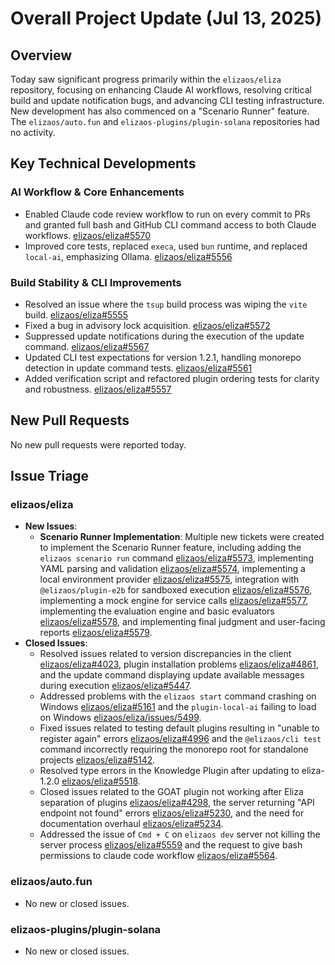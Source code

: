 # Overall Project Update (Jul 13, 2025)

## Overview
Today saw significant progress primarily within the `elizaos/eliza` repository, focusing on enhancing Claude AI workflows, resolving critical build and update notification bugs, and advancing CLI testing infrastructure. New development has also commenced on a "Scenario Runner" feature. The `elizaos/auto.fun` and `elizaos-plugins/plugin-solana` repositories had no activity.

## Key Technical Developments

### AI Workflow & Core Enhancements
*   Enabled Claude code review workflow to run on every commit to PRs and granted full bash and GitHub CLI command access to both Claude workflows. [elizaos/eliza#5570](https://github.com/elizaos/eliza/pull/5570)
*   Improved core tests, replaced `execa`, used `bun` runtime, and replaced `local-ai`, emphasizing Ollama. [elizaos/eliza#5556](https://github.com/elizaos/eliza/pull/5556)

### Build Stability & CLI Improvements
*   Resolved an issue where the `tsup` build process was wiping the `vite` build. [elizaos/eliza#5555](https://github.com/elizaos/eliza/pull/5555)
*   Fixed a bug in advisory lock acquisition. [elizaos/eliza#5572](https://github.com/elizaos/eliza/pull/5572)
*   Suppressed update notifications during the execution of the update command. [elizaos/eliza#5567](https://github.com/elizaos/eliza/pull/5567)
*   Updated CLI test expectations for version 1.2.1, handling monorepo detection in update command tests. [elizaos/eliza#5561](https://github.com/elizaos/eliza/pull/5561)
*   Added verification script and refactored plugin ordering tests for clarity and robustness. [elizaos/eliza#5557](https://github.com/elizaos/eliza/pull/5557)

## New Pull Requests
No new pull requests were reported today.

## Issue Triage

### elizaos/eliza
*   **New Issues**:
    *   **Scenario Runner Implementation**: Multiple new tickets were created to implement the Scenario Runner feature, including adding the `elizaos scenario run` command [elizaos/eliza#5573](https://github.com/elizaos/eliza/issues/5573), implementing YAML parsing and validation [elizaos/eliza#5574](https://github.com/elizaos/eliza/issues/5574), implementing a local environment provider [elizaos/eliza#5575](https://github.com/elizaos/eliza/issues/5575), integration with `@elizaos/plugin-e2b` for sandboxed execution [elizaos/eliza#5576](https://github.com/elizaos/eliza/issues/5576), implementing a mock engine for service calls [elizaos/eliza#5577](https://github.com/elizaos/eliza/issues/5577), implementing the evaluation engine and basic evaluators [elizaos/eliza#5578](https://github.com/elizaos/eliza/issues/5578), and implementing final judgment and user-facing reports [elizaos/eliza#5579](https://github.com/elizaos/eliza/issues/5579).
*   **Closed Issues**:
    *   Resolved issues related to version discrepancies in the client [elizaos/eliza#4023](https://github.com/elizaos/eliza/issues/4023), plugin installation problems [elizaos/eliza#4861](https://github.com/elizaos/eliza/issues/4861), and the update command displaying update available messages during execution [elizaos/eliza#5447](https://github.com/elizaos/eliza/issues/5447).
    *   Addressed problems with the `elizaos start` command crashing on Windows [elizaos/eliza#5161](https://github.com/elizaos/eliza/issues/5161) and the `plugin-local-ai` failing to load on Windows [elizaos/eliza/issues/5499](https://github.com/elizaos/eliza/issues/5499).
    *   Fixed issues related to testing default plugins resulting in "unable to register again" errors [elizaos/eliza#4996](https://github.com/elizaos/eliza/issues/4996) and the `@elizaos/cli test` command incorrectly requiring the monorepo root for standalone projects [elizaos/eliza#5142](https://github.com/elizaos/eliza/issues/5142).
    *   Resolved type errors in the Knowledge Plugin after updating to eliza-1.2.0 [elizaos/eliza#5518](https://github.com/elizaos/eliza/issues/5518).
    *   Closed issues related to the GOAT plugin not working after Eliza separation of plugins [elizaos/eliza#4298](https://github.com/elizaos/eliza/issues/4298), the server returning "API endpoint not found" errors [elizaos/eliza#5230](https://github.com/elizaos/eliza/issues/5230), and the need for documentation overhaul [elizaos/eliza#5234](https://github.com/elizaos/eliza/issues/5234).
    *   Addressed the issue of `Cmd + C` on `elizaos dev` server not killing the server process [elizaos/eliza#5559](https://github.com/elizaos/eliza/issues/5559) and the request to give bash permissions to claude code workflow [elizaos/eliza#5564](https://github.com/elizaos/eliza/issues/5564).

### elizaos/auto.fun
*   No new or closed issues.

### elizaos-plugins/plugin-solana
*   No new or closed issues.